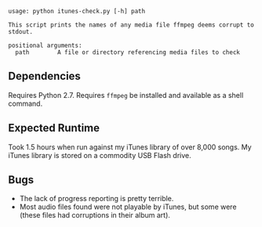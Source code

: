 ```
usage: python itunes-check.py [-h] path

This script prints the names of any media file ffmpeg deems corrupt to stdout.

positional arguments:
  path        A file or directory referencing media files to check
```

Dependencies
-----------------
Requires Python 2.7.
Requires `ffmpeg` be installed and available as a shell command.

Expected Runtime
-----------------
Took 1.5 hours when run against my iTunes library of over 8,000 songs.
My iTunes library is stored on a commodity USB Flash drive.

Bugs
-----------------
- The lack of progress reporting is pretty terrible.
- Most audio files found were not playable by iTunes, but some were (these files had corruptions in their album art).
